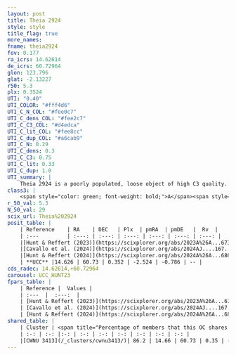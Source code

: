 ```yaml
---
layout: post
title: Theia 2924
style: style
title_flag: true
more_names: 
fname: theia2924
fov: 0.177
ra_icrs: 14.62614
de_icrs: 60.72964
glon: 123.796
glat: -2.13227
r50: 5.3
plx: 0.3524
UTI: "0.40"
UTI_COLOR: "#fff4d6"
UTI_C_N_COL: "#fee0c7"
UTI_C_dens_COL: "#fee2c7"
UTI_C_C3_COL: "#d4edca"
UTI_C_lit_COL: "#fee8cc"
UTI_C_dup_COL: "#a6cab9"
UTI_C_N: 0.29
UTI_C_dens: 0.3
UTI_C_C3: 0.75
UTI_C_lit: 0.33
UTI_C_dup: 1.0
UTI_summary: |
    Theia 2924 is a poorly populated, loose object of high C3 quality. It was recently reported in the literature. This object shares a large percentage of members with a later reported entry.
class3: |
    <span style="color: green; font-weight: bold;">A</span><span style="color: #FFC300; font-weight: bold;">B</span>
r_50_val: 5.3
N_50_val: 29
scix_url: Theia%202924
posit_table: |
    | Reference    | RA    | DEC   | Plx  | pmRA  | pmDE   |  Rv  |
    | :---         | :---: | :---: | :---: | :---: | :---: | :---: |
    |[Hunt & Reffert (2023)](https://scixplorer.org/abs/2023A%26A...673A.114H) | 14.624 | 60.733 | 0.358 | -2.517 | -0.776 | -- |
    |[Cavallo et al. (2024)](https://scixplorer.org/abs/2024AJ....167...12C) | 14.88 | 60.882 | 0.36 | -- | -- | -- |
    |[Hunt & Reffert (2024)](https://scixplorer.org/abs/2024A%26A...686A..42H) | 14.624 | 60.733 | 0.358 | -2.517 | -0.776 | -- |
    | **UCC** |14.626 | 60.73 | 0.352 | -2.524 | -0.786 | -- | 
cds_radec: 14.62614,+60.72964
carousel: UCC_HUNT23
fpars_table: |
    | Reference |  Values |
    | :---  |  :---:  |
    | [Hunt & Reffert (2023)](https://scixplorer.org/abs/2023A%26A...673A.114H) | `AV50=1.441, diffAV50=2.505, MOD50=12.058, logAge50=7.803` |
    | [Cavallo et al. (2024)](https://scixplorer.org/abs/2024AJ....167...12C) | `AV50=1.31, dMod50=12.31, logAge50=8.0, [Fe/H]50=0.57` |
    | [Hunt & Reffert (2024)](https://scixplorer.org/abs/2024A%26A...686A..42H) | `MassJ=178.132` |
shared_table: |
    | Cluster | <span title="Percentage of members that this OC shares with the ones listed">%</span>   | RA   | DEC   | Plx   | pmRA  | pmDE  | Rv | UTI |
    | :-: | :-: |:-: | :-: | :-: | :-: | :-: | :-: | :-: |
    |[CWNU 3413](/_clusters/cwnu3413/)| 86.2 | 14.66 | 60.73 | 0.35 | -2.53 | -0.79 | -- |0.0 |
---
```

